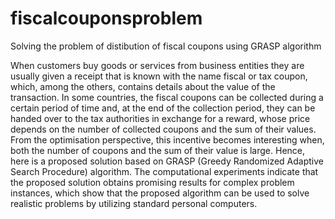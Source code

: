 # fiscalcouponsproblem

Solving the problem of distibution of fiscal coupons using GRASP algorithm 

When customers buy goods or services from business entities
they are usually given a receipt that is known with the name fiscal or tax
coupon, which, among the others, contains details about the value of the
transaction. In some countries, the fiscal coupons can be collected during a
certain period of time and, at the end of the collection period, they can be
handed over to the tax authorities in exchange for a reward, whose price
depends on the number of collected coupons and the sum of their values. From
the optimisation perspective, this incentive becomes interesting when, both the
number of coupons and the sum of their value is large. Hence, here is a proposed solution based on
GRASP (Greedy Randomized Adaptive Search Procedure) algorithm. The computational
experiments indicate that the proposed solution obtains promising results for
complex problem instances, which show that the proposed algorithm can be
used to solve realistic problems by utilizing standard
personal computers.

